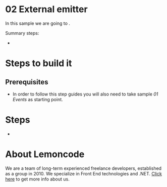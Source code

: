 # 02 External emitter

In this sample we are going to .

Summary steps:

-

# Steps to build it

## Prerequisites

- In order to follow this step guides you will also need to take sample _01 Events_ as starting point.

# Steps

-

# About Lemoncode

We are a team of long-term experienced freelance developers, established as a group in 2010.
We specialize in Front End technologies and .NET. [Click here](http://lemoncode.net/services/en/#en-home) to get more info about us.

